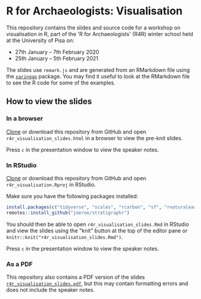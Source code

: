 # R for Archaeologists: Visualisation

This repository contains the slides and source code for a workshop on visualisation in R, part of the 'R for Archaeologists' (R4R) winter school held at the University of Pisa on:

* 27th January – 7th February 2020
* 25th January – 5th February 2021

The slides use `remark.js` and are generated from an RMarkdown file using the [`xaringan`](https://github.com/yihui/xaringan) package. 
You may find it useful to look at the RMarkdown file to see the R code for some of the examples.

## How to view the slides

### In a browser

[Clone](https://help.github.com/en/github/creating-cloning-and-archiving-repositories/cloning-a-repository) or download this repository from GitHub and open `r4r_visualisation_slides.html` in a browser to view the pre-knit slides.

Press `c` in the presentation window to view the speaker notes.

### In RStudio

[Clone](https://help.github.com/en/github/creating-cloning-and-archiving-repositories/cloning-a-repository) or download this repository from GitHub and open `r4r_visualisation.Rproj` in RStudio.

Make sure you have the following packages installed:

```r
install.packages(c("tidyverse", "scales", "rcarbon", "sf", "rnaturalearth", "tidygraph", "ggraph", "remotes", "gt"))
remotes::install_github("joeroe/stratigraphr")
```

You should then be able to open `r4r_visualisation_slides.Rmd` in RStudio and view the slides using the "knit" button at the top of the editor pane or `knitr::knit("r4r_visualisation_slides.Rmd")`.

Press `c` in the presentation window to view the speaker notes.

### As a PDF

This repository also contains a PDF version of the slides [`r4r_visualisation_slides.pdf`](r4r_visualisation_slides.pdf), but this may contain formatting errors and does not include the speaker notes.